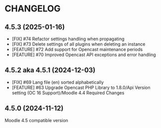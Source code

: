 CHANGELOG
=========

4.5.3 (2025-01-16)
------------------
* [FIX] #74 Refactor settings handling when propagating
* [FIX] #73 Delete settings of all plugins when deleting an instance
* [FEATURE] #72 Add support for Opencast maintenance periods
* [FEATURE] #70 Improved Opencast API exceptions and error handling


4.5.2 aka 4.5.1 (2024-12-03)
------------------
* [FIX] #69 Lang file (en) sorted alphabetically
* [FEATURE] #63 Upgrade Opencast PHP Library to 1.8.0/Api Version setting (OC 16 Support)/Moodle 4.4 Required Changes

 
4.5.0 (2024-11-12)
------------------
Moodle 4.5 compatible version

